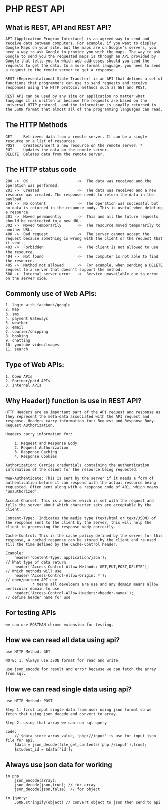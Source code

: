 # PHP REST API

## What is REST, API and REST API?

	API (Application Program Interface) is an agreed way to send and receive data between computers. For example, if you want to display Google Maps on your site, but the maps are on Google's servers, you need a way to ask Google to provide you with the maps. The way to ask Google to send you the requested maps is through an API provided by Google that tells you to which web addresses should you send the requests to get the data. In a more formal language, you need to send a request to the remote server to get a response.

	REST (Representational State Transfer) is an API that defines a set of functions that programmers can use to send requests and receive responses using the HTTP protocol methods such as GET and POST.

	REST API can be used by any site or application no matter what language it is written in because the requests are based on the universal HTTP protocol, and the information is usually returned in the JSON format that almost all of the programming languages can read.

## The HTTP Methods

	GET		Retrieves data from a remote server. It can be a single resource or a list of resources.
	POST	Creates/insert a new resource on the remote server. *
	PUT		Updates the data on the remote server.
	DELETE	Deletes data from the remote server.

## The HTTP status code

	200	->	OK						->	The data was received and the operation was performed.
	201	->	Created					->	The data was received and a new resource was created. The response needs to return the data in the payload.
	204	->	No content				->	The operation was successful but no data is returned in the response body. This is useful when deleting a resource.
	301	->	Moved permanently		->	This and all the future requests should be redirected to a new URL.
	302	->	Moved temporarily		->	The resource moved temporarily to another URL.
	400	->	Bad request				->	The server cannot accept the request because something is wrong with the client or the request that it sent.
	403	->	Forbidden				->	The client is not allowed to use the resource.
	404	->	Not found				->	The computer is not able to find the resource.
	405	->	Method not allowed		->	For example, when sending a DELETE request to a server that doesn't support the method.
	500	->	Internal server error	->	Service unavailable due to error on the server side.

## Commonly use of Web APIs:

	1. login with facebook/google
	2. map
	3. sms
	4. payment Gateways
	5. weather
	6. email
	7. courier/shipping
	8. booking
	9. chatting
	10. youtube video/images
	11. search

## Type of Web APIs:
	
	1. Open APIs
	2. Partner/paid APIs
	3. Internal APIs

## Why Header() function is use in REST API? 
	
	HTTP Headers are an important part of the API request and response as they represent the meta-data associated with the API request and response. Headers carry information for: Request and Response Body. Request Authorization.

	Headers carry information for:

		1. Request and Response Body
		2. Request Authorization
		3. Response Caching 
		4. Response Cookies

	Authorization: Carries credentials containing the authentication information of the client for the resource being requested.

	WWW-Authenticate: This is sent by the server if it needs a form of authentication before it can respond with the actual resource being requested. Often sent along with a response code of 401, which means ‘unauthorized’.

	Accept-Charset: This is a header which is set with the request and tells the server about which character sets are acceptable by the client.

	Content-Type:  Indicates the media type (text/html or text/JSON) of the response sent to the client by the server, this will help the client in processing the response body correctly.

	Cache-Control: This is the cache policy defined by the server for this response, a cached response can be stored by the client and re-used till the time defined by the Cache-Control header.

	Example:
		header('Content-Type: application/json');							// What type of data return
		header('Access-Control-Allow-Methods: GET,PUT,POST,DELETE');		// Which methods will use 
		header('Access-Control-Allow-Origin: *');							// open/partern API use
				* means all develoers are use and any domain means allow perticular domain to use 
		header('Access-Control-Allow-Headers:<header-name>');				// define header name for use

## For testing APIs
	
	we can use POSTMAN chrome extension for testing.

## How we can read all data using api?

	use HTTP Method: GET
	
	NOTE: 1. Always use JSON format for read and write.

	use json_encode for result and error because we can fetch the array from sql.

## How we can read single data using api?

	use HTTP Method: POST

	Step 1: first input single data from user using json format so we fetch that using json_decode and convert to array.

	Step 2: using that array we can run sql query

	code:
		// $data store array value, 'php://input' is use for input json file for api.
		$data = json_decode(file_get_contents('php://input'),true);
		$student_id = $data['id'];

## Always use json data for working

	in php
		json_encode(array);
		json_decode(json,true); // for array
		json_decode(json,false); // for object

	in jquery:
		JSON.stringify(object) // convert object to json then send to api